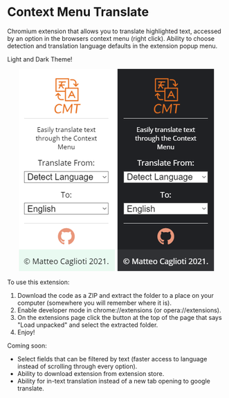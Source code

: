 # Context Menu Translate
Chromium extension that allows you to translate highlighted text, accessed by an option in the browsers context menu (right click).
Ability to choose detection and translation language defaults in the extension popup menu. 

Light and Dark Theme!
<p align="center">
  <img src="https://github.com/Mc17fl/context-menu-translate/blob/main/popup_themes.png">
</p>

<!-- ![popup_menu](https://github.com/Mc17fl/context-menu-translate/blob/main/popup_example.png?raw=true) -->

To use this extension:
1. Download the code as a ZIP and extract the folder to a place on your computer (somewhere you will remember where it is).
2. Enable developer mode in chrome://extensions (or opera://extensions). 
3. On the extensions page click the button at the top of the page that says "Load unpacked" and select the extracted folder. 
4. Enjoy!

Coming soon:
- Select fields that can be filtered by text (faster access to language instead of scrolling through every option).
- Ability to download extension from extension store.
- Ability for in-text translation instead of a new tab opening to google translate. 

